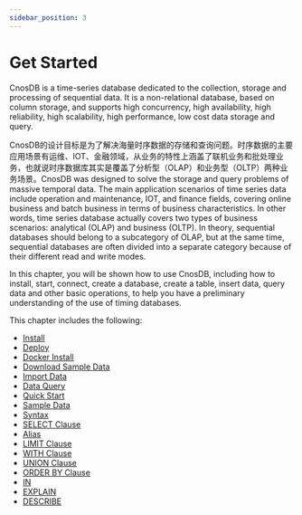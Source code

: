 ```yaml
---
sidebar_position: 3
---
```


# Get Started

CnosDB is a time-series database dedicated to the collection, storage and processing of sequential data. It is a non-relational database, based on column storage, and supports high concurrency, high availability, high reliability, high scalability, high performance, low cost data storage and query.

CnosDB的设计目标是为了解决海量时序数据的存储和查询问题。时序数据的主要应用场景有运维、IOT、金融领域，从业务的特性上涵盖了联机业务和批处理业务，也就说时序数据库其实是覆盖了分析型（OLAP）和业务型（OLTP）两种业务场景。CnosDB was designed to solve the storage and query problems of massive temporal data. The main application scenarios of time series data include operation and maintenance, IOT, and finance fields, covering online business and batch business in terms of business characteristics. In other words, time series database actually covers two types of business scenarios: analytical (OLAP) and business (OLTP). In theory, sequential databases should belong to a subcategory of OLAP, but at the same time, sequential databases are often divided into a separate category because of their different read and write modes.

In this chapter, you will be shown how to use CnosDB, including how to install, start, connect, create a database, create a table, insert data, query data and other basic operations, to help you have a preliminary understanding of the use of timing databases.

This chapter includes the following:

- [Install](./install.md)
- [Deploy](./install.md#deploy)
- [Docker Install](./install.md#docker-install)
- [Download Sample Data](./install.md#download-sample-data)
- [Import Data](./install.md#import-data)
- [Data Query](./install.md#data-query)
- [Quick Start](./quick_start.md)
- [Sample Data](./quick_start.md#sample-data)
- [Syntax](./quick_start.md#syntax)
- [SELECT Clause](./quick_start.md#select-clause)
- [Alias](./quick_start.md#alias)
- [LIMIT Clause](./quick_start.md#limit-clause)
- [WITH Clause](./quick_start.md#with-clause)
- [UNION Clause](./quick_start.md#union-clause)
- [ORDER BY Clause](./quick_start.md#order-by-clause)
- [IN](./quick_start.md#in)
- [EXPLAIN](./quick_start.md#explain)
- [DESCRIBE](./quick_start.md#describe)
